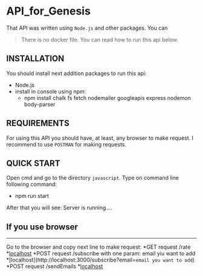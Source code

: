 # API_for_Genesis
That API was written using `Node.js` and other packages. You can 

>There is no docker file. You can read how to run this api below.

INSTALLATION
------------

You should install next addition packages to run this api:
* Node.js
* install in console using npm: 
  * npm install chalk fs fetch nodemailer googleapis express nodemon body-parser

REQUIREMENTS
------------

For using this API you should have, at least, any browser to make request. I recommend to use `POSTMAN` for making requests.

QUICK START
-----------

Open cmd and go to the directory `javascript`. Type on command line following command:
* npm run start

After that you will see: Server is running....

If you use browser
-----------
-----------
Go to the browser and copy next line to make request:
*GET request /rate
 *[localhost](http://localhost:3000/rate)
*POST request /subscribe with one param: email yiu want to add
 *[localhost](http://localhost:3000/subscribe?email=`email you want to add`)
*POST request /sendEmails 
 *[localhost](http://localhost:3000/sendEmails)
